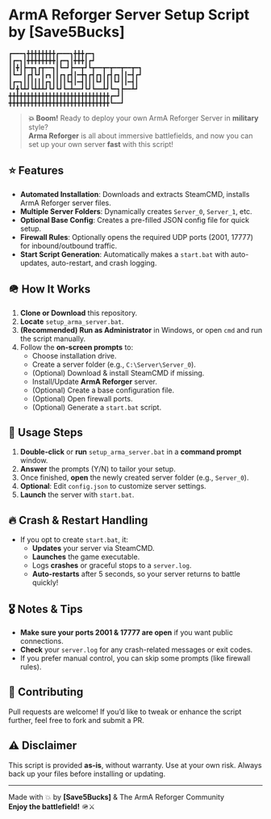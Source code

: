 # ArmA Reforger Server Setup Script by [Save5Bucks]  
                           
    ┏━━━┓╋╋╋╋╋╋╋╋┏━━━┓╋╋╋┏━┓
    ┃┏━┓┃╋╋╋╋╋╋╋╋┃┏━┓┃╋╋╋┃┏┛
    ┃┃╋┃┣━┳┓┏┳━━┓┃┗━┛┣━━┳┛┗┳━━┳━┳━━┳━━┳━┓
    ┃┗━┛┃┏┫┗┛┃┏┓┃┃┏┓┏┫┃━╋┓┏┫┏┓┃┏┫┏┓┃┃━┫┏┛
    ┃┏━┓┃┃┃┃┃┃┏┓┃┃┃┃┗┫┃━┫┃┃┃┗┛┃┃┃┗┛┃┃━┫┃
    ┗┛╋┗┻┛┗┻┻┻┛┗┛┗┛┗━┻━━┛┗┛┗━━┻┛┗━┓┣━━┻┛
    ╋╋╋╋╋╋╋╋╋╋╋╋╋╋╋╋╋╋╋╋╋╋╋╋╋╋╋╋┏━┛┃
    ╋╋╋╋╋╋╋╋╋╋╋╋╋╋╋╋╋╋╋╋╋╋╋╋╋╋╋╋┗━━┛

> **💥 Boom!** Ready to deploy your own ArmA Reforger Server in **military** style?  
> **Arma Reforger** is all about immersive battlefields, and now you can set up your own server **fast** with this script!  

## ⭐ Features  
- **Automated Installation**: Downloads and extracts SteamCMD, installs ArmA Reforger server files.  
- **Multiple Server Folders**: Dynamically creates `Server_0`, `Server_1`, etc.  
- **Optional Base Config**: Creates a pre-filled JSON config file for quick setup.  
- **Firewall Rules**: Optionally opens the required UDP ports (2001, 17777) for inbound/outbound traffic.  
- **Start Script Generation**: Automatically makes a `start.bat` with auto-updates, auto-restart, and crash logging.  

## 🪖 How It Works
1. **Clone or Download** this repository.  
2. **Locate** `setup_arma_server.bat`.  
3. **(Recommended) Run as Administrator** in Windows, or open `cmd` and run the script manually.  
4. Follow the **on-screen prompts** to:  
   - Choose installation drive.  
   - Create a server folder (e.g., `C:\Server\Server_0`).  
   - (Optional) Download & install SteamCMD if missing.  
   - Install/Update **ArmA Reforger** server.  
   - (Optional) Create a base configuration file.  
   - (Optional) Open firewall ports.  
   - (Optional) Generate a `start.bat` script.  

## 🚀 Usage Steps  
1. **Double-click** or **run** `setup_arma_server.bat` in a **command prompt** window.  
2. **Answer** the prompts (Y/N) to tailor your setup.  
3. Once finished, **open** the newly created server folder (e.g., `Server_0`).  
4. **Optional**: Edit `config.json` to customize server settings.  
5. **Launch** the server with `start.bat`.  

## 🔥 Crash & Restart Handling  
- If you opt to create `start.bat`, it:  
  - **Updates** your server via SteamCMD.  
  - **Launches** the game executable.  
  - Logs **crashes** or graceful stops to a `server.log`.  
  - **Auto-restarts** after 5 seconds, so your server returns to battle quickly!  

## 🎖️ Notes & Tips  
- **Make sure your ports 2001 & 17777 are open** if you want public connections.  
- **Check** your `server.log` for any crash-related messages or exit codes.  
- If you prefer manual control, you can skip some prompts (like firewall rules).  

## 🏅 Contributing  
Pull requests are welcome! If you’d like to tweak or enhance the script further, feel free to fork and submit a PR.

## ⚠️ Disclaimer  
This script is provided **as-is**, without warranty. Use at your own risk. Always back up your files before installing or updating.

---

Made with 💥 by **[Save5Bucks]** & The ArmA Reforger Community  
**Enjoy the battlefield!** 🪖⚔️  


